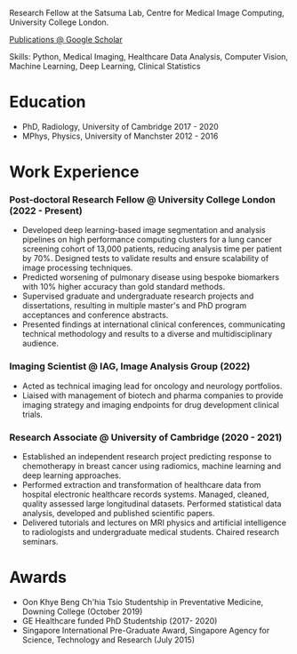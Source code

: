 
Research Fellow at the Satsuma Lab, Centre for Medical Image Computing, University College London.

[Publications @ Google Scholar](https://scholar.google.co.uk/citations?user=dlPW7kIAAAAJ&hl=en)

Skills: Python, Medical Imaging, Healthcare Data Analysis, Computer Vision, Machine Learning, Deep Learning, Clinical Statistics

# Education

- PhD, Radiology, University of Cambridge 2017 - 2020
- MPhys, Physics, University of Manchster 2012 - 2016

# Work Experience
### Post-doctoral Research Fellow @ University College London (2022 - Present)
- Developed deep learning-based image segmentation and analysis pipelines on high performance computing clusters for a lung cancer screening cohort of 13,000 patients, reducing analysis time per patient by 70%. Designed tests to validate results and ensure scalability of image processing techniques.
- Predicted worsening of pulmonary disease using bespoke biomarkers with 10% higher accuracy than gold standard methods.
- Supervised graduate and undergraduate research projects and dissertations, resulting in multiple master's and PhD program acceptances and conference abstracts.
- Presented findings at international clinical conferences, communicating technical methodology and results to a diverse and multidisciplinary audience.
  
### Imaging Scientist @ IAG, Image Analysis Group (2022)
- Acted as technical imaging lead for oncology and neurology portfolios.
- Liaised with management of biotech and pharma companies to provide imaging strategy and imaging endpoints for drug development clinical trials.

### Research Associate @ University of Cambridge (2020 - 2021)
- Established an independent research project predicting response to chemotherapy in breast cancer using radiomics, machine learning and deep learning approaches.
- Performed extraction and transformation of healthcare data from hospital electronic healthcare records systems. Managed, cleaned, quality assessed large longitudinal datasets. Performed statistical data analysis, developed and published scientific papers.
- Delivered tutorials and lectures on MRI physics and artificial intelligence to radiologists and undergraduate medical students. Chaired research seminars.

# Awards
- Oon Khye Beng Ch'hia Tsio Studentship in Preventative Medicine, Downing College (October 2019)
- GE Healthcare funded PhD Studentship (2017- 2020)
- Singapore International Pre-Graduate Award, Singapore Agency for Science, Technology and Research (July 2015)


